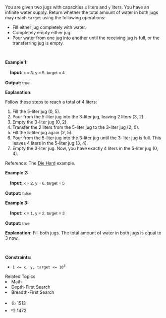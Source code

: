 <p>You are given two jugs with capacities <code>x</code> liters and <code>y</code> liters. You have an infinite water supply. Return whether the total amount of water in both jugs may reach <code>target</code> using the following operations:</p>

<ul> 
 <li>Fill either jug completely with water.</li> 
 <li>Completely empty either jug.</li> 
 <li>Pour water from one jug into another until the receiving jug is full, or the transferring jug is empty.</li> 
</ul>

<p>&nbsp;</p> 
<p><strong class="example">Example 1: </strong></p>

<div class="example-block" style="border-color: var(--border-tertiary); border-left-width: 2px; color: var(--text-secondary); font-size: .875rem; margin-bottom: 1rem; margin-top: 1rem; overflow: visible; padding-left: 1rem;"> 
 <p><strong>Input: </strong> <span class="example-io" style="font-family: Menlo,sans-serif; font-size: 0.85rem;"> x = 3, y = 5, target = 4 </span></p> 
</div>

<p><strong>Output: </strong> <span class="example-io" style="font-family: Menlo,sans-serif; font-size: 0.85rem;"> true </span></p>

<p><strong>Explanation:</strong></p>

<p>Follow these steps to reach a total of 4 liters:</p>

<ol> 
 <li>Fill the 5-liter jug (0, 5).</li> 
 <li>Pour from the 5-liter jug into the 3-liter jug, leaving 2 liters (3, 2).</li> 
 <li>Empty the 3-liter jug (0, 2).</li> 
 <li>Transfer the 2 liters from the 5-liter jug to the 3-liter jug (2, 0).</li> 
 <li>Fill the 5-liter jug again (2, 5).</li> 
 <li>Pour from the 5-liter jug into the 3-liter jug until the 3-liter jug is full. This leaves 4 liters in the 5-liter jug (3, 4).</li> 
 <li>Empty the 3-liter jug. Now, you have exactly 4 liters in the 5-liter jug (0, 4).</li> 
</ol>

<p>Reference: The <a href="https://www.youtube.com/watch?v=BVtQNK_ZUJg&amp;ab_channel=notnek01" target="_blank">Die Hard</a> example.</p>

<p><strong class="example">Example 2: </strong></p>

<div class="example-block" style="border-color: var(--border-tertiary); border-left-width: 2px; color: var(--text-secondary); font-size: .875rem; margin-bottom: 1rem; margin-top: 1rem; overflow: visible; padding-left: 1rem;"> 
 <p><strong>Input: </strong> <span class="example-io" style="font-family: Menlo,sans-serif; font-size: 0.85rem;"> x = 2, y = 6, target = 5 </span></p> 
</div>

<p><strong>Output: </strong> <span class="example-io" style="font-family: Menlo,sans-serif; font-size: 0.85rem;"> false </span></p>

<p><strong class="example">Example 3: </strong></p>

<div class="example-block" style="border-color: var(--border-tertiary); border-left-width: 2px; color: var(--text-secondary); font-size: .875rem; margin-bottom: 1rem; margin-top: 1rem; overflow: visible; padding-left: 1rem;"> 
 <p><strong>Input: </strong> <span class="example-io" style="font-family: Menlo,sans-serif; font-size: 0.85rem;"> x = 1, y = 2, target = 3 </span></p> 
</div>

<p><strong>Output: </strong> <span class="example-io" style="font-family: Menlo,sans-serif; font-size: 0.85rem;"> true </span></p>

<p><strong>Explanation:</strong> Fill both jugs. The total amount of water in both jugs is equal to 3 now.</p>

<p>&nbsp;</p> 
<p><strong>Constraints:</strong></p>

<ul> 
 <li><code>1 &lt;= x, y, target&nbsp;&lt;= 10<sup>3</sup></code></li> 
</ul>

<div><div>Related Topics</div><div><li>Math</li><li>Depth-First Search</li><li>Breadth-First Search</li></div></div><br><div><li>👍 1513</li><li>👎 1472</li></div>